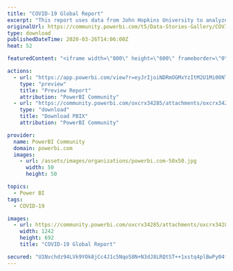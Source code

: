 ```yaml
---
title: "COVID-19 Global Report"
excerpt: "This report uses data from John Hopkins University to analyze COVID-19 Trends. It looks at Confirmed Cases, Recoveries and Deaths in all countries,"
originalUrl: https://community.powerbi.com/t5/Data-Stories-Gallery/COVID-19-Global-Report/m-p/994023
type: download
publishedDateTime: 2020-03-26T14:06:00Z
heat: 52

featuredContent: "<iframe width=\"800\" height=\"600\" frameborder=\"0\" src=\"https://app.powerbi.com/view?r=eyJrIjoiNDRmOGMxYzItM2U1Mi00NThhLWFhYTgtMmI4NGYxZDgwNzlhIiwidCI6IjYzMDNjMTI1LWY2ZDUtNDc3ZC04ZTYwLWQ0MDQ0YmZhNTM3OSIsImMiOjZ9\"></iframe>"

actions:
  - url: "https://app.powerbi.com/view?r=eyJrIjoiNDRmOGMxYzItM2U1Mi00NThhLWFhYTgtMmI4NGYxZDgwNzlhIiwidCI6IjYzMDNjMTI1LWY2ZDUtNDc3ZC04ZTYwLWQ0MDQ0YmZhNTM3OSIsImMiOjZ9"
    type: "preview"
    title: "Preview Report"
    attribution: "PowerBI Community"
  - url: "https://community.powerbi.com/oxcrx34285/attachments/oxcrx34285/DataStoriesGallery/3576/2/KenSci_Covid-19%20Daily%20Update.pbix"
    type: "download"
    title: "Download PBIX"
    attribution: "PowerBI Community"

provider:
  name: PowerBI Community
  domain: powerbi.com
  images:
    - url: /assets/images/organizations/powerbi.com-50x50.jpg
      width: 50
      height: 50

topics:
  - Power BI
tags:
  - COVID-19

images:
  - url: https://community.powerbi.com/oxcrx34285/attachments/oxcrx34285/DataStoriesGallery/3576/1/Corona_Global_Report.PNG
    width: 1242
    height: 692
    title: "COVID-19 Global Report"

secured: "U1Nvchdz94LVk9YOk8jCc4J1c5Nqo58N+N3dJ8LRQtST++1xstq4plBwPy04fDXx9nQml1EWfFWROiVKjNLxxJABuoxdMbPu0S48xcv4NxVarqSV6douAv65P3xmbHWR1e9KAagGx1/ElOQa1d8SNcSxWKN74cdXURqODfUJS4++XCbSATTYuBCRsQA/EPAJnKm1pmqv7p/bQreOA/xLEnh4QvHD95+g+Mcf0ezeiIu4C9JKkPD4iJKGnSHB62MfQMbT0fAPDnzVwnIciVT5+7dEznVhEBMWcq1qeHppxYLTmesCrCaMjdjVIAlfMbDUa+FeVTBp98FfbN9AjqPijx8bj/Tc5v9Tjs9rsKdrLp0kCSWwbu/Y0VASQ6E3SCSAXWCG3GGEpDDoHYpJuh4DwQ==;aBDHapl35Ekoc2q7fdn60g=="
---
```


